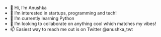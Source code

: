- 👋 Hi, I’m Anushka
- 👀 I’m interested in startups, programming and tech!
- 🌱 I’m currently learning Python
- 💞️ I’m looking to collaborate on anything cool which matches my vibes!
- 📫 Easiest way to reach me out is on Twitter @anushka_twt

<!---
anushkavy/anushkavy is a ✨ special ✨ repository because its `README.md` (this file) appears on your GitHub profile.
You can click the Preview link to take a look at your changes.
--->

